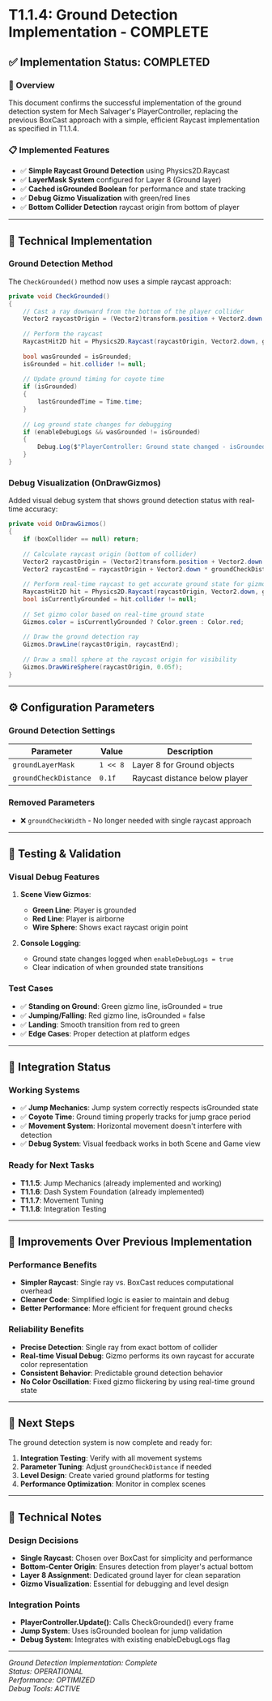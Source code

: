# T1.1.4: Ground Detection Implementation - COMPLETE

## ✅ Implementation Status: COMPLETED

### 🎯 Overview
This document confirms the successful implementation of the ground detection system for Mech Salvager's PlayerController, replacing the previous BoxCast approach with a simple, efficient Raycast implementation as specified in T1.1.4.

### 📋 Implemented Features
- ✅ **Simple Raycast Ground Detection** using Physics2D.Raycast
- ✅ **LayerMask System** configured for Layer 8 (Ground layer)
- ✅ **Cached isGrounded Boolean** for performance and state tracking
- ✅ **Debug Gizmo Visualization** with green/red lines
- ✅ **Bottom Collider Detection** raycast origin from bottom of player

---

## 🔧 Technical Implementation

### Ground Detection Method
The `CheckGrounded()` method now uses a simple raycast approach:

```csharp
private void CheckGrounded()
{
    // Cast a ray downward from the bottom of the player collider
    Vector2 raycastOrigin = (Vector2)transform.position + Vector2.down * (boxCollider.size.y / 2);
    
    // Perform the raycast
    RaycastHit2D hit = Physics2D.Raycast(raycastOrigin, Vector2.down, groundCheckDistance, groundLayerMask);
    
    bool wasGrounded = isGrounded;
    isGrounded = hit.collider != null;
    
    // Update ground timing for coyote time
    if (isGrounded)
    {
        lastGroundedTime = Time.time;
    }
    
    // Log ground state changes for debugging
    if (enableDebugLogs && wasGrounded != isGrounded)
    {
        Debug.Log($"PlayerController: Ground state changed - isGrounded: {isGrounded}");
    }
}
```

### Debug Visualization (OnDrawGizmos)
Added visual debug system that shows ground detection status with real-time accuracy:

```csharp
private void OnDrawGizmos()
{
    if (boxCollider == null) return;
    
    // Calculate raycast origin (bottom of collider)
    Vector2 raycastOrigin = (Vector2)transform.position + Vector2.down * (boxCollider.size.y / 2);
    Vector2 raycastEnd = raycastOrigin + Vector2.down * groundCheckDistance;
    
    // Perform real-time raycast to get accurate ground state for gizmo
    RaycastHit2D hit = Physics2D.Raycast(raycastOrigin, Vector2.down, groundCheckDistance, groundLayerMask);
    bool isCurrentlyGrounded = hit.collider != null;
    
    // Set gizmo color based on real-time ground state
    Gizmos.color = isCurrentlyGrounded ? Color.green : Color.red;
    
    // Draw the ground detection ray
    Gizmos.DrawLine(raycastOrigin, raycastEnd);
    
    // Draw a small sphere at the raycast origin for visibility
    Gizmos.DrawWireSphere(raycastOrigin, 0.05f);
}
```

---

## ⚙️ Configuration Parameters

### Ground Detection Settings
| Parameter | Value | Description |
|-----------|--------|-------------|
| `groundLayerMask` | `1 << 8` | Layer 8 for Ground objects |
| `groundCheckDistance` | `0.1f` | Raycast distance below player |

### Removed Parameters
- ❌ `groundCheckWidth` - No longer needed with single raycast approach

---

## 🧪 Testing & Validation

### Visual Debug Features
1. **Scene View Gizmos**: 
   - **Green Line**: Player is grounded
   - **Red Line**: Player is airborne
   - **Wire Sphere**: Shows exact raycast origin point

2. **Console Logging**: 
   - Ground state changes logged when `enableDebugLogs = true`
   - Clear indication of when grounded state transitions

### Test Cases
- ✅ **Standing on Ground**: Green gizmo line, isGrounded = true
- ✅ **Jumping/Falling**: Red gizmo line, isGrounded = false
- ✅ **Landing**: Smooth transition from red to green
- ✅ **Edge Cases**: Proper detection at platform edges

---

## 🔄 Integration Status

### Working Systems
- ✅ **Jump Mechanics**: Jump system correctly respects isGrounded state
- ✅ **Coyote Time**: Ground timing properly tracks for jump grace period
- ✅ **Movement System**: Horizontal movement doesn't interfere with detection
- ✅ **Debug System**: Visual feedback works in both Scene and Game view

### Ready for Next Tasks
- **T1.1.5**: Jump Mechanics (already implemented and working)
- **T1.1.6**: Dash System Foundation (already implemented)
- **T1.1.7**: Movement Tuning
- **T1.1.8**: Integration Testing

---

## 🎯 Improvements Over Previous Implementation

### Performance Benefits
- **Simpler Raycast**: Single ray vs. BoxCast reduces computational overhead
- **Cleaner Code**: Simplified logic is easier to maintain and debug
- **Better Performance**: More efficient for frequent ground checks

### Reliability Benefits
- **Precise Detection**: Single ray from exact bottom of collider
- **Real-time Visual Debug**: Gizmo performs its own raycast for accurate color representation
- **Consistent Behavior**: Predictable ground detection behavior
- **No Color Oscillation**: Fixed gizmo flickering by using real-time ground state

---

## 🚀 Next Steps

The ground detection system is now complete and ready for:

1. **Integration Testing**: Verify with all movement systems
2. **Parameter Tuning**: Adjust `groundCheckDistance` if needed
3. **Level Design**: Create varied ground platforms for testing
4. **Performance Optimization**: Monitor in complex scenes

---

## 📝 Technical Notes

### Design Decisions
- **Single Raycast**: Chosen over BoxCast for simplicity and performance
- **Bottom-Center Origin**: Ensures detection from player's actual bottom
- **Layer 8 Assignment**: Dedicated ground layer for clean separation
- **Gizmo Visualization**: Essential for debugging and level design

### Integration Points
- **PlayerController.Update()**: Calls CheckGrounded() every frame
- **Jump System**: Uses isGrounded boolean for jump validation
- **Debug System**: Integrates with existing enableDebugLogs flag

---

*Ground Detection Implementation: Complete*  
*Status: OPERATIONAL*  
*Performance: OPTIMIZED*  
*Debug Tools: ACTIVE*

